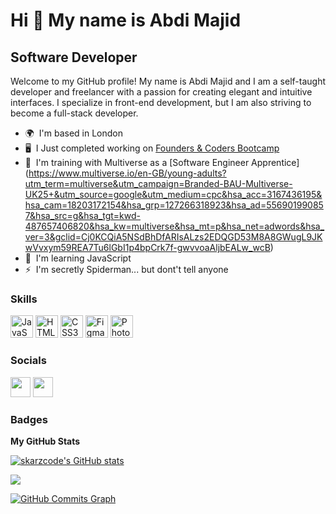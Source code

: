 Hi 👋 My name is Abdi Majid
===========================

Software Developer
------------------

Welcome to my GitHub profile! My name is Abdi Majid and I am a self-taught developer and freelancer with a passion for creating elegant and intuitive interfaces. I specialize in front-end development, but I am also striving to become a full-stack developer.

* 🌍  I'm based in London
* 🖥️  I Just completed working on [Founders & Coders Bootcamp](http://www.foundersandcoders.com/)
* 🚀  I'm training with Multiverse as a [Software Engineer Apprentice] (https://www.multiverse.io/en-GB/young-adults?utm_term=multiverse&utm_campaign=Branded-BAU-Multiverse-UK25+&utm_source=google&utm_medium=cpc&hsa_acc=3167436195&hsa_cam=18203172154&hsa_grp=127266318923&hsa_ad=556901990857&hsa_src=g&hsa_tgt=kwd-487657406820&hsa_kw=multiverse&hsa_mt=p&hsa_net=adwords&hsa_ver=3&gclid=Cj0KCQiA5NSdBhDfARIsALzs2EDQGD53M8A8GWugL9JKwVvxym59REA7Tu6lGbI1p4bpCrk7f-gwvvoaAljbEALw_wcB)
* 🧠  I'm learning JavaScript
* ⚡  I'm secretly Spiderman... but dont't tell anyone

### Skills


<p align="left">
<a href="https://developer.mozilla.org/en-US/docs/Web/JavaScript" target="_blank" rel="noreferrer"><img src="https://raw.githubusercontent.com/danielcranney/readme-generator/main/public/icons/skills/javascript-colored.svg" width="36" height="36" alt="JavaScript" /></a>
<a href="https://developer.mozilla.org/en-US/docs/Glossary/HTML5" target="_blank" rel="noreferrer"><img src="https://raw.githubusercontent.com/danielcranney/readme-generator/main/public/icons/skills/html5-colored.svg" width="36" height="36" alt="HTML5" /></a>
<a href="https://www.w3.org/TR/CSS/#css" target="_blank" rel="noreferrer"><img src="https://raw.githubusercontent.com/danielcranney/readme-generator/main/public/icons/skills/css3-colored.svg" width="36" height="36" alt="CSS3" /></a>
<a href="https://www.figma.com/" target="_blank" rel="noreferrer"><img src="https://raw.githubusercontent.com/danielcranney/readme-generator/main/public/icons/skills/figma-colored.svg" width="36" height="36" alt="Figma" /></a>
<a href="https://www.adobe.com/uk/products/photoshop.html" target="_blank" rel="noreferrer"><img src="https://raw.githubusercontent.com/danielcranney/readme-generator/main/public/icons/skills/photoshop-colored.svg" width="36" height="36" alt="Photoshop" /></a>
</p>


### Socials

<p align="left"> <a href="https://www.github.com/skarzcode" target="_blank" rel="noreferrer"><img src="https://raw.githubusercontent.com/danielcranney/readme-generator/main/public/icons/socials/github.svg" width="32" height="32" /></a> <a href="https://www.linkedin.com/in/abdi-majid-sahardiid" target="_blank" rel="noreferrer"><img src="https://raw.githubusercontent.com/danielcranney/readme-generator/main/public/icons/socials/linkedin.svg" width="32" height="32" /></a></p>

### Badges

<b>My GitHub Stats</b>

<a href="http://www.github.com/skarzcode"><img src="https://github-readme-stats.vercel.app/api?username=skarzcode&show_icons=true&hide=&count_private=true&title_color=0891b2&text_color=ffffff&icon_color=0891b2&bg_color=1c1917&hide_border=true&show_icons=true" alt="skarzcode's GitHub stats" /></a>

<a href="http://www.github.com/skarzcode"><img src="https://github-readme-streak-stats.herokuapp.com/?user=skarzcode&stroke=ffffff&background=1c1917&ring=0891b2&fire=0891b2&currStreakNum=ffffff&currStreakLabel=0891b2&sideNums=ffffff&sideLabels=ffffff&dates=ffffff&hide_border=true" /></a>

<a href="http://www.github.com/skarzcode"><img src="https://github-readme-activity-graph.cyclic.app/graph?username=skarzcode&bg_color=1c1917&color=ffffff&line=0891b2&point=ffffff&area_color=1c1917&area=true&hide_border=true&custom_title=GitHub%20Commits%20Graph" alt="GitHub Commits Graph" /></a>

